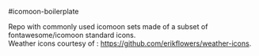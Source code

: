 #icomoon-boilerplate

Repo with commonly used icomoon sets made of a subset of fontawesome/icomoon standard icons.  
Weather icons courtesy of : https://github.com/erikflowers/weather-icons.
